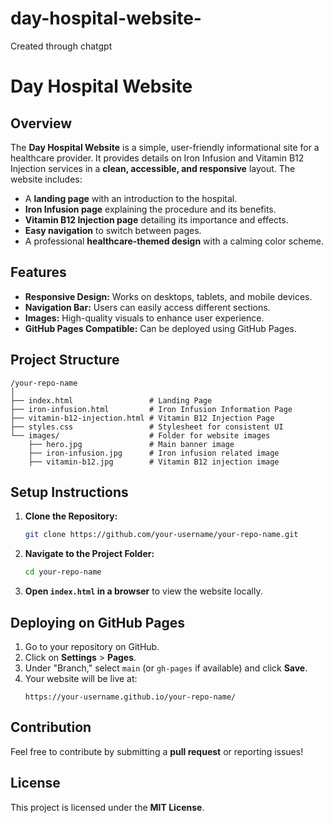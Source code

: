 # day-hospital-website-

Created through chatgpt
# Day Hospital Website

## Overview
The **Day Hospital Website** is a simple, user-friendly informational site for a healthcare provider. It provides details on Iron Infusion and Vitamin B12 Injection services in a **clean, accessible, and responsive** layout. The website includes:

- A **landing page** with an introduction to the hospital.
- **Iron Infusion page** explaining the procedure and its benefits.
- **Vitamin B12 Injection page** detailing its importance and effects.
- **Easy navigation** to switch between pages.
- A professional **healthcare-themed design** with a calming color scheme.

## Features
- **Responsive Design:** Works on desktops, tablets, and mobile devices.
- **Navigation Bar:** Users can easily access different sections.
- **Images:** High-quality visuals to enhance user experience.
- **GitHub Pages Compatible:** Can be deployed using GitHub Pages.

## Project Structure
```
/your-repo-name
│
├── index.html                 # Landing Page
├── iron-infusion.html         # Iron Infusion Information Page
├── vitamin-b12-injection.html # Vitamin B12 Injection Page
├── styles.css                 # Stylesheet for consistent UI
└── images/                    # Folder for website images
    ├── hero.jpg               # Main banner image
    ├── iron-infusion.jpg      # Iron infusion related image
    ├── vitamin-b12.jpg        # Vitamin B12 injection image
```

## Setup Instructions
1. **Clone the Repository:**
   ```sh
   git clone https://github.com/your-username/your-repo-name.git
   ```
2. **Navigate to the Project Folder:**
   ```sh
   cd your-repo-name
   ```
3. **Open `index.html` in a browser** to view the website locally.

## Deploying on GitHub Pages
1. Go to your repository on GitHub.
2. Click on **Settings** > **Pages**.
3. Under "Branch," select `main` (or `gh-pages` if available) and click **Save**.
4. Your website will be live at:
   ```
   https://your-username.github.io/your-repo-name/
   ```

## Contribution
Feel free to contribute by submitting a **pull request** or reporting issues!

## License
This project is licensed under the **MIT License**.
